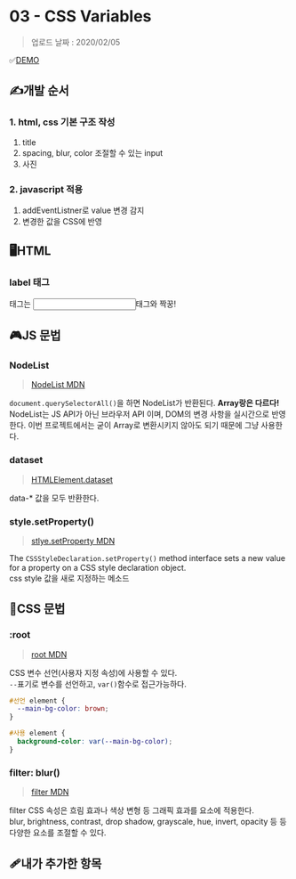 # 03 - CSS Variables

> 업로드 날짜 : 2020/02/05

✅[DEMO](https://sewonkimm.github.io/JavaScript30/03-CSSVariables/index.html)

## ✍️개발 순서

### 1. html, css 기본 구조 작성

1. title
2. spacing, blur, color 조절할 수 있는 input
3. 사진

### 2. javascript 적용

1. addEventListner로 value 변경 감지
2. 변경한 값을 CSS에 반영

## 🖥️HTML

### label 태그

<label>태그는 <input>태그와 짝꿍!

## 🎮JS 문법

### NodeList

> [NodeList MDN](https://developer.mozilla.org/ko/docs/Web/API/NodeList)

`document.querySelectorAll()`을 하면 NodeList가 반환된다. **Array랑은 다르다!**  
NodeList는 JS API가 아닌 브라우저 API 이며, DOM의 변경 사항을 실시간으로 반영한다.
이번 프로젝트에서는 굳이 Array로 변환시키지 않아도 되기 때문에 그냥 사용한다.

### dataset

> [HTMLElement.dataset](https://developer.mozilla.org/en-US/docs/Web/API/HTMLOrForeignElement/dataset)

data-\* 값을 모두 반환한다.

### style.setProperty()

> [stlye.setProperty MDN](https://developer.mozilla.org/en-US/docs/Web/API/CSSStyleDeclaration/setProperty)

The `CSSStyleDeclaration.setProperty()` method interface sets a new value for a property on a CSS style declaration object.  
css style 값을 새로 지정하는 메소드

## 🎨CSS 문법

### :root

> [root MDN](https://developer.mozilla.org/ko/docs/Web/CSS/:root)

CSS 변수 선언(사용자 지정 속성)에 사용할 수 있다.  
`--`표기로 변수를 선언하고, `var()`함수로 접근가능하다.

```css
#선언 element {
  --main-bg-color: brown;
}

#사용 element {
  background-color: var(--main-bg-color);
}
```

### filter: blur()

> [filter MDN](https://developer.mozilla.org/ko/docs/Web/CSS/filter)

filter CSS 속성은 흐림 효과나 색상 변형 등 그래픽 효과를 요소에 적용한다.  
blur, brightness, contrast, drop shadow, grayscale, hue, invert, opacity 등 등 다양한 요소를 조절할 수 있다.

## 🩹내가 추가한 항목
